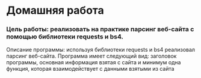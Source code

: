 # Домашняя работа
### Цель работы: реализовать на практике парсинг веб-сайта с помощью библиотеки requests и bs4.
Описание программы: используя библиотеки requests и bs4 реализовал парсинг веб-сайта. Программа имеет следующий вид: заголовок программы, основная информация взятая с сайта и минимум одна функция, которая взаимодействует с данными взятыми из сайта
